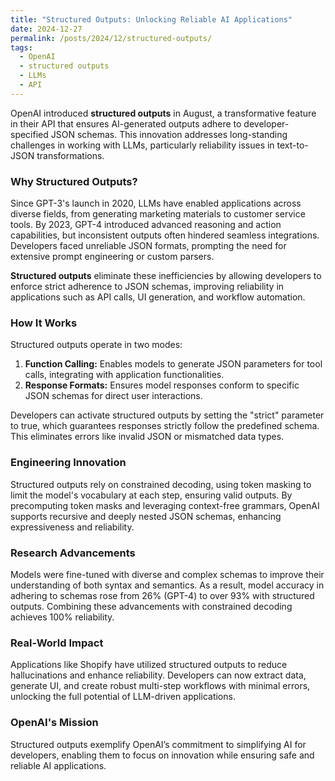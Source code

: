 ```yaml
---
title: "Structured Outputs: Unlocking Reliable AI Applications"
date: 2024-12-27
permalink: /posts/2024/12/structured-outputs/
tags:
  - OpenAI
  - structured outputs
  - LLMs
  - API
---
```


OpenAI introduced **structured outputs** in August, a transformative feature in their API that ensures AI-generated outputs adhere to developer-specified JSON schemas. This innovation addresses long-standing challenges in working with LLMs, particularly reliability issues in text-to-JSON transformations.

### Why Structured Outputs?

Since GPT-3's launch in 2020, LLMs have enabled applications across diverse fields, from generating marketing materials to customer service tools. By 2023, GPT-4 introduced advanced reasoning and action capabilities, but inconsistent outputs often hindered seamless integrations. Developers faced unreliable JSON formats, prompting the need for extensive prompt engineering or custom parsers.

**Structured outputs** eliminate these inefficiencies by allowing developers to enforce strict adherence to JSON schemas, improving reliability in applications such as API calls, UI generation, and workflow automation.

### How It Works

Structured outputs operate in two modes:

1. **Function Calling:** Enables models to generate JSON parameters for tool calls, integrating with application functionalities.
2. **Response Formats:** Ensures model responses conform to specific JSON schemas for direct user interactions.

Developers can activate structured outputs by setting the "strict" parameter to true, which guarantees responses strictly follow the predefined schema. This eliminates errors like invalid JSON or mismatched data types.

### Engineering Innovation

Structured outputs rely on constrained decoding, using token masking to limit the model's vocabulary at each step, ensuring valid outputs. By precomputing token masks and leveraging context-free grammars, OpenAI supports recursive and deeply nested JSON schemas, enhancing expressiveness and reliability.

### Research Advancements

Models were fine-tuned with diverse and complex schemas to improve their understanding of both syntax and semantics. As a result, model accuracy in adhering to schemas rose from 26% (GPT-4) to over 93% with structured outputs. Combining these advancements with constrained decoding achieves 100% reliability.

### Real-World Impact

Applications like Shopify have utilized structured outputs to reduce hallucinations and enhance reliability. Developers can now extract data, generate UI, and create robust multi-step workflows with minimal errors, unlocking the full potential of LLM-driven applications.

### OpenAI's Mission

Structured outputs exemplify OpenAI’s commitment to simplifying AI for developers, enabling them to focus on innovation while ensuring safe and reliable AI applications.
